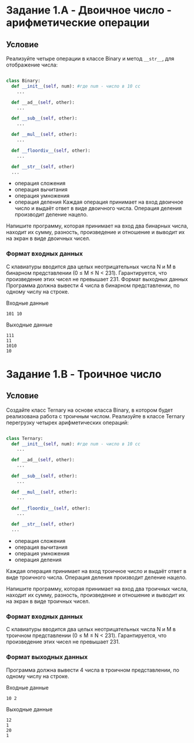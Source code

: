 # Задание **1.A** - Двоичное число - арифметические операции

## **Условие**

Реализуйте четыре операции в классе Binary и метод `__str__`, для отображение числа:

```python

class Binary:
  def __init__(self, num): #где num - число в 10 сс
    ...

  def __ad__(self, other):
    ...

  def __sub__(self, other):
    ...

  def __mul__(self, other):
    ...

  def __floordiv__(self, other):
    ...

  def __str__(self, other)
  ...
```

- операция сложения
- операция вычитания
- операция умножения
- операция деления
  Каждая операция принимает на вход двоичное число и выдаёт ответ в виде двоичного числа. Операция деления производит деление нацело.

Напишите программу, которая принимает на вход два бинарных числа, находит их сумму, разность, произведение и отношение и выводит их на экран в виде двоичных чисел.

### Формат входных данных

С клавиатуры вводится два целых неотрицательных числа N и M в бинарном представлении (0 ≤ M ≤ N < 231). Гарантируется, что произведение этих чисел не превышает 231.
Формат выходных данных
Программа должна вывести 4 числа в бинарном представлении, по одному числу на строке.

Входные данные

```
101 10
```

Выходные данные

```
111
11
1010
10
```

# Задание **1.B** - Троичное число

## Условие

Создайте класс Ternary на основе класса Binary, в котором будет реализована работа с троичным числом. Реализуйте в классе Ternary перегрузку четырех арифметических операций:

```python

class Ternary:
  def __init__(self, num): #где num - число в 10 сс
    ...

  def __ad__(self, other):
    ...

  def __sub__(self, other):
    ...

  def __mul__(self, other):
    ...

  def __floordiv__(self, other):
    ...

  def __str__(self, other)
  ...
```

- операция сложения
- операция вычитания
- операция умножения
- операция деления

Каждая операция принимает на вход троичное число и выдаёт ответ в виде троичного числа. Операция деления производит деление нацело.

Напишите программу, которая принимает на вход два троичных числа, находит их сумму, разность, произведение и отношение и выводит их на экран в виде троичных чисел.

### Формат входных данных

С клавиатуры вводится два целых неотрицательных числа N и M в троичном представлении (0 ≤ M ≤ N < 231). Гарантируется, что произведение этих чисел не превышает 231.

### Формат выходных данных

Программа должна вывести 4 числа в троичном представлении, по одному числу на строке.

Входные данные

```
10 2
```

Выходные данные

```
12
1
20
1
```

